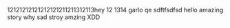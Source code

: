 12121212121212121211211312113hey
12
1314
garlo
qe
sdftfsdfsd
hello
amazing story 
why 
sad stroy 
amzing
XDD
